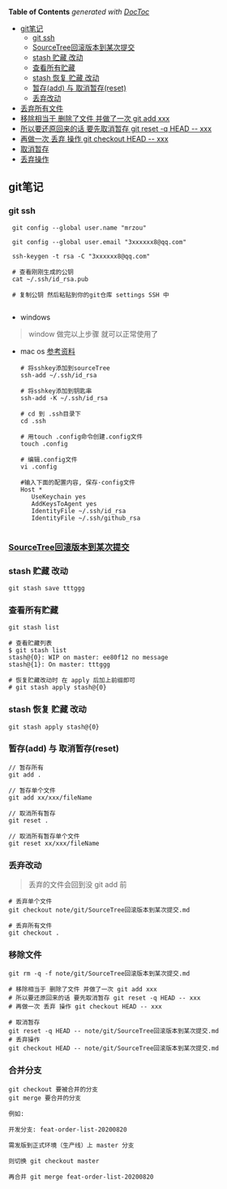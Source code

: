 <!-- START doctoc generated TOC please keep comment here to allow auto update -->
<!-- DON'T EDIT THIS SECTION, INSTEAD RE-RUN doctoc TO UPDATE -->
**Table of Contents**  *generated with [DocToc](https://github.com/thlorenz/doctoc)*

  - [git笔记](#git%E7%AC%94%E8%AE%B0)
    - [git ssh](#git-ssh)
    - [SourceTree回滚版本到某次提交](#sourcetree%E5%9B%9E%E6%BB%9A%E7%89%88%E6%9C%AC%E5%88%B0%E6%9F%90%E6%AC%A1%E6%8F%90%E4%BA%A4)
    - [stash 贮藏 改动](#stash-%E8%B4%AE%E8%97%8F-%E6%94%B9%E5%8A%A8)
    - [查看所有贮藏](#%E6%9F%A5%E7%9C%8B%E6%89%80%E6%9C%89%E8%B4%AE%E8%97%8F)
    - [stash 恢复 贮藏 改动](#stash-%E6%81%A2%E5%A4%8D-%E8%B4%AE%E8%97%8F-%E6%94%B9%E5%8A%A8)
    - [暂存(add) 与 取消暂存(reset)](#%E6%9A%82%E5%AD%98add-%E4%B8%8E-%E5%8F%96%E6%B6%88%E6%9A%82%E5%AD%98reset)
    - [丢弃改动](#%E4%B8%A2%E5%BC%83%E6%94%B9%E5%8A%A8)
- [丢弃所有文件](#%E4%B8%A2%E5%BC%83%E6%89%80%E6%9C%89%E6%96%87%E4%BB%B6)
- [移除相当于 删除了文件 并做了一次 git add xxx](#%E7%A7%BB%E9%99%A4%E7%9B%B8%E5%BD%93%E4%BA%8E-%E5%88%A0%E9%99%A4%E4%BA%86%E6%96%87%E4%BB%B6-%E5%B9%B6%E5%81%9A%E4%BA%86%E4%B8%80%E6%AC%A1-git-add-xxx)
- [所以要还原回来的话 要先取消暂存 git reset -q HEAD -- xxx](#%E6%89%80%E4%BB%A5%E8%A6%81%E8%BF%98%E5%8E%9F%E5%9B%9E%E6%9D%A5%E7%9A%84%E8%AF%9D-%E8%A6%81%E5%85%88%E5%8F%96%E6%B6%88%E6%9A%82%E5%AD%98-git-reset--q-head----xxx)
- [再做一次 丢弃 操作 git checkout HEAD -- xxx](#%E5%86%8D%E5%81%9A%E4%B8%80%E6%AC%A1-%E4%B8%A2%E5%BC%83-%E6%93%8D%E4%BD%9C-git-checkout-head----xxx)
- [取消暂存](#%E5%8F%96%E6%B6%88%E6%9A%82%E5%AD%98)
- [丢弃操作](#%E4%B8%A2%E5%BC%83%E6%93%8D%E4%BD%9C)

<!-- END doctoc generated TOC please keep comment here to allow auto update -->

##  git笔记

### git ssh
  ```
   git config --global user.name "mrzou"
   
   git config --global user.email "3xxxxxx8@qq.com"
  
   ssh-keygen -t rsa -C "3xxxxxx8@qq.com"
   
   # 查看刚刚生成的公钥
   cat ~/.ssh/id_rsa.pub
   
   # 复制公钥 然后粘贴到你的git仓库 settings SSH 中
   
  ```

- windows
> window 做完以上步骤 就可以正常使用了

- mac os
[参考资料](https://www.jianshu.com/p/c0d5e649411f)
  ```
  # 将sshkey添加到sourceTree
  ssh-add ~/.ssh/id_rsa
  
  # 将sshkey添加到钥匙串
  ssh-add -K ~/.ssh/id_rsa
  
  # cd 到 .ssh目录下
  cd .ssh
  
  # 用touch .config命令创建.config文件
  touch .config
  
  # 编辑.config文件
  vi .config
  
  #输入下面的配置内容, 保存·config文件
  Host *
     UseKeychain yes
     AddKeysToAgent yes
     IdentityFile ~/.ssh/id_rsa
     IdentityFile ~/.ssh/github_rsa
     
  ```

### [SourceTree回滚版本到某次提交](SourceTree回滚版本到某次提交.md)

### stash 贮藏 改动
```
git stash save tttggg
```

### 查看所有贮藏
```
git stash list

# 查看贮藏列表
$ git stash list
stash@{0}: WIP on master: ee80f12 no message
stash@{1}: On master: tttggg

# 恢复贮藏改动时 在 apply 后加上前缀即可
# git stash apply stash@{0}

```

### stash 恢复 贮藏 改动
```
git stash apply stash@{0}
```

### 暂存(add) 与 取消暂存(reset)
```
// 暂存所有
git add .

// 暂存单个文件
git add xx/xxx/fileName

// 取消所有暂存
git reset .

// 取消所有暂存单个文件
git reset xx/xxx/fileName
```

### 丢弃改动
> 丢弃的文件会回到没 git add 前
```
# 丢弃单个文件
git checkout note/git/SourceTree回滚版本到某次提交.md

# 丢弃所有文件
git checkout .
```

### 移除文件
```
git rm -q -f note/git/SourceTree回滚版本到某次提交.md

# 移除相当于 删除了文件 并做了一次 git add xxx
# 所以要还原回来的话 要先取消暂存 git reset -q HEAD -- xxx
# 再做一次 丢弃 操作 git checkout HEAD -- xxx

# 取消暂存
git reset -q HEAD -- note/git/SourceTree回滚版本到某次提交.md
# 丢弃操作
git checkout HEAD -- note/git/SourceTree回滚版本到某次提交.md
```

### 合并分支

```
git checkout 要被合并的分支
git merge 要合并的分支

例如:
 
开发分支: feat-order-list-20200820

需发版到正式环境（生产线）上 master 分支

则切换 git checkout master

再合并 git merge feat-order-list-20200820

```

